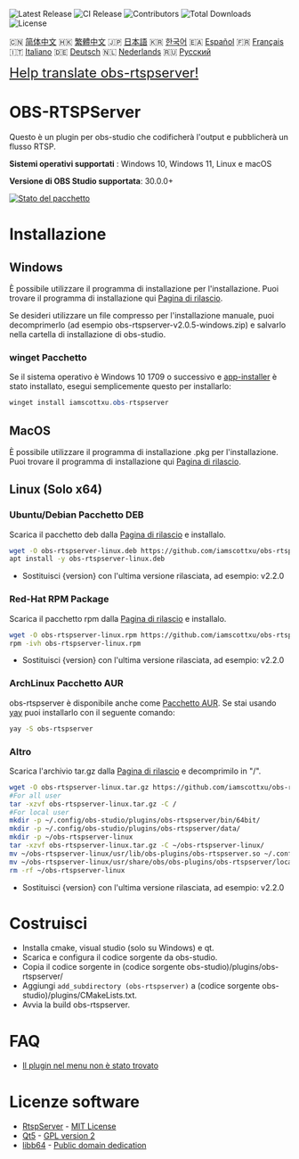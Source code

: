 ![Latest Release](https://img.shields.io/github/v/release/iamscottxu/obs-rtspserver.svg)
![CI Release](https://github.com/iamscottxu/obs-rtspserver/workflows/CI%20Release/badge.svg)
![Contributors](https://img.shields.io/github/contributors/iamscottxu/obs-rtspserver.svg)
![Total Downloads](https://img.shields.io/github/downloads/iamscottxu/obs-rtspserver/total.svg)
![License](https://img.shields.io/github/license/iamscottxu/obs-rtspserver.svg)


🇨🇳 [简体中文](//github.com/iamscottxu/obs-rtspserver/blob/master/README_zh-CN.md)
🇭🇰 [繁體中文](//github.com/iamscottxu/obs-rtspserver/blob/master/README_zh-TW.md)
🇯🇵 [日本語](//github.com/iamscottxu/obs-rtspserver/blob/master/README_ja-JP.md)
🇰🇷 [한국어](//github.com/iamscottxu/obs-rtspserver/blob/master/README_ko-KR.md)
🇪🇦 [Español](//github.com/iamscottxu/obs-rtspserver/blob/master/README_es-ES.md)
🇫🇷 [Français](//github.com/iamscottxu/obs-rtspserver/blob/master/README_fr-FR.md)
🇮🇹 [Italiano](//github.com/iamscottxu/obs-rtspserver/blob/master/README_it-IT.md)
🇩🇪 [Deutsch](//github.com/iamscottxu/obs-rtspserver/blob/master/README_de-DE.md)
🇳🇱 [Nederlands](//github.com/iamscottxu/obs-rtspserver/blob/master/README_nl-NL.md)
🇷🇺 [Русский](//github.com/iamscottxu/obs-rtspserver/blob/master/README_ru-RU.md)

<font size="5">[Help translate obs-rtspserver!](https://www.transifex.com/scott-xu/obs-rtspserver)</font>

# OBS-RTSPServer

Questo è un plugin per obs-studio che codificherà l'output e pubblicherà un flusso RTSP.

**Sistemi operativi supportati** : Windows 10, Windows 11, Linux e macOS

**Versione di OBS Studio supportata**: 30.0.0+

[![Stato del pacchetto](https://repology.org/badge/vertical-allrepos/obs-rtspserver.svg)](https://repology.org/project/obs-rtspserver/versions)

# Installazione
## Windows
È possibile utilizzare il programma di installazione per l'installazione. Puoi trovare il programma di installazione qui [Pagina di rilascio](https://github.com/iamscottxu/obs-rtspserver/releases).

Se desideri utilizzare un file compresso per l'installazione manuale, puoi decomprimerlo (ad esempio obs-rtspserver-v2.0.5-windows.zip) e salvarlo nella cartella di installazione di obs-studio.

### winget Pacchetto
Se il sistema operativo è Windows 10 1709 o successivo e [app-installer](https://www.microsoft.com/store/productId/9NBLGGH4NNS1) è stato installato, esegui semplicemente questo per installarlo:

```powershell
winget install iamscottxu.obs-rtspserver
```

## MacOS
È possibile utilizzare il programma di installazione .pkg per l'installazione. Puoi trovare il programma di installazione qui [Pagina di rilascio](https://github.com/iamscottxu/obs-rtspserver/releases).

## Linux (Solo x64)
### Ubuntu/Debian Pacchetto DEB
Scarica il pacchetto deb dalla [Pagina di rilascio](https://github.com/iamscottxu/obs-rtspserver/releases) e installalo.

```bash
wget -O obs-rtspserver-linux.deb https://github.com/iamscottxu/obs-rtspserver/releases/download/{version}/obs-rtspserver-{version}-linux.deb
apt install -y obs-rtspserver-linux.deb
```
* Sostituisci {version} con l'ultima versione rilasciata, ad esempio: v2.2.0

### Red-Hat RPM Package
Scarica il pacchetto rpm dalla [Pagina di rilascio](https://github.com/iamscottxu/obs-rtspserver/releases) e installalo.

```bash
wget -O obs-rtspserver-linux.rpm https://github.com/iamscottxu/obs-rtspserver/releases/download/{version}/obs-rtspserver-{version}-linux.rpm
rpm -ivh obs-rtspserver-linux.rpm
```
* Sostituisci {version} con l'ultima versione rilasciata, ad esempio: v2.2.0

### ArchLinux Pacchetto AUR
obs-rtspserver è disponibile anche come [Pacchetto AUR](https://aur.archlinux.org/packages/?O=0&K=obs-rtspserver).
Se stai usando [yay](https://github.com/Jguer/yay) puoi installarlo con il seguente comando:

```bash
yay -S obs-rtspserver
```

### Altro
Scarica l'archivio tar.gz dalla [Pagina di rilascio](https://github.com/iamscottxu/obs-rtspserver/releases) e decomprimilo in "/".

```bash
wget -O obs-rtspserver-linux.tar.gz https://github.com/iamscottxu/obs-rtspserver/releases/download/{version}/obs-rtspserver-{version}-linux.tar.gz
#For all user
tar -xzvf obs-rtspserver-linux.tar.gz -C /
#For local user
mkdir -p ~/.config/obs-studio/plugins/obs-rtspserver/bin/64bit/
mkdir -p ~/.config/obs-studio/plugins/obs-rtspserver/data/
mkdir -p ~/obs-rtspserver-linux
tar -xzvf obs-rtspserver-linux.tar.gz -C ~/obs-rtspserver-linux/
mv ~/obs-rtspserver-linux/usr/lib/obs-plugins/obs-rtspserver.so ~/.config/obs-studio/plugins/obs-rtspserver/bin/64bit/obs-rtspserver.so
mv ~/obs-rtspserver-linux/usr/share/obs/obs-plugins/obs-rtspserver/locale ~/.config/obs-studio/plugins/obs-rtspserver/data/locale
rm -rf ~/obs-rtspserver-linux
```
* Sostituisci {version} con l'ultima versione rilasciata, ad esempio: v2.2.0


# Costruisci
* Installa cmake, visual studio (solo su Windows) e qt.
* Scarica e configura il codice sorgente da obs-studio.
* Copia il codice sorgente in (codice sorgente obs-studio)/plugins/obs-rtspserver/
* Aggiungi `add_subdirectory (obs-rtspserver)` a (codice sorgente obs-studio)/plugins/CMakeLists.txt.
* Avvia la build obs-rtspserver.

# FAQ
* [Il plugin nel menu non è stato trovato](https://github.com/iamscottxu/obs-rtspserver/wiki/FAQ#cant-find-the-plugin-in-the-menu)

# Licenze software
* [RtspServer](https://github.com/PHZ76/RtspServer/) - [MIT License](https://github.com/PHZ76/RtspServer/blob/master/LICENSE)
* [Qt5](https://www.qt.io/) - [GPL version 2](https://doc.qt.io/qt-5/licensing.html)
* [libb64](https://sourceforge.net/projects/libb64/) - [Public domain dedication](https://sourceforge.net/p/libb64/git/ci/master/tree/LICENSE)
